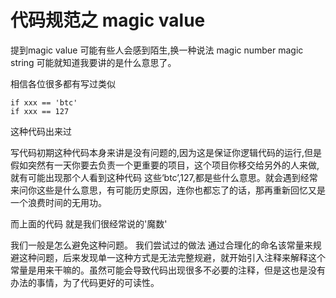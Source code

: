 # 代码规范之 magic value

提到magic value 可能有些人会感到陌生,换一种说法 magic number magic string 可能就知道我要讲的是什么意思了。

相信各位很多都有写过类似

```
if xxx == 'btc' 
if xxx == 127
```
这种代码出来过

写代码初期这种代码本身来讲是没有问题的,因为这是保证你逻辑代码的运行,但是假如突然有一天你要去负责一个更重要的项目，这个项目你移交给另外的人来做,就有可能出现那个人看到这种代码 这些‘btc’,127,都是些什么意思。就会遇到经常来问你这些是什么意思，有可能历史原因，连你也都忘了的话，那再重新回忆又是一个浪费时间的无用功。

而上面的代码 就是我们很经常说的'魔数'

我们一般是怎么避免这种问题。
我们尝试过的做法 通过合理化的命名该常量来规避这种问题，后来发现单一这种方式是无法完整规避，就开始引入注释来解释这个常量是用来干嘛的。虽然可能会导致代码出现很多不必要的注释，但是这也是没有办法的事情，为了代码更好的可读性。
